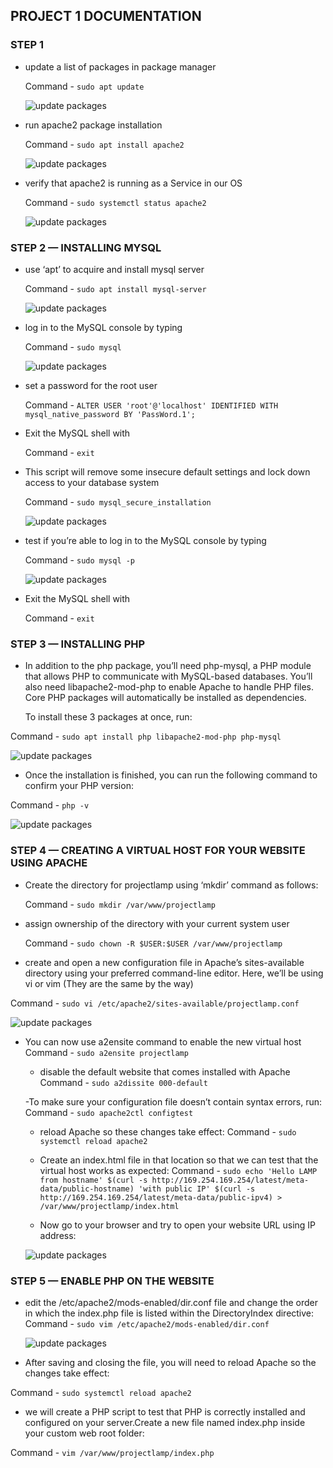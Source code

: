 ## PROJECT 1 DOCUMENTATION



### STEP 1


 - update a list of packages in package manager

    Command - `sudo apt update`

    ![update packages](.\Images\UpdatePackages.PNG)



  - run apache2 package installation
    
    Command - `sudo apt install apache2`

     ![update packages](.\Images\InstallApache2.PNG)

  - verify that apache2 is running as a Service in our OS

    Command - `sudo systemctl status apache2`

      ![update packages](.\Images\VerifyApacheRunning.PNG)





### STEP 2 — INSTALLING MYSQL

   - use ‘apt’ to acquire and install mysql server

     Command - `sudo apt install mysql-server`

     ![update packages](.\Images\installmysql.PNG)


-  log in to the MySQL console by typing

    Command - `sudo mysql`

    ![update packages](.\Images\logintomysql.PNG)

 -  set a password for the root user

     Command - `ALTER USER 'root'@'localhost' IDENTIFIED WITH mysql_native_password BY 'PassWord.1';`

 -  Exit the MySQL shell with

    Command - `exit`

 -  This script will remove some insecure default settings and lock down access to your database system

      Command - `sudo mysql_secure_installation`

       ![update packages](.\Images\securitycheck.PNG)

 -  test if you’re able to log in to the MySQL console by typing

    Command - `sudo mysql -p`

     ![update packages](.\Images\trytologin.PNG)

 -  Exit the MySQL shell with

    Command - `exit`




### STEP 3 — INSTALLING PHP

 -  In addition to the php package, you’ll need php-mysql, a PHP module that allows PHP to communicate with MySQL-based databases. You’ll also need libapache2-mod-php to enable Apache to handle PHP files. Core PHP packages will automatically be installed as dependencies.

    To install these 3 packages at once, run:

Command - `sudo apt install php libapache2-mod-php php-mysql`

  ![update packages](.\Images\installphp.PNG)


 -  Once the installation is finished, you can run the following command to confirm your PHP version:

 Command - `php -v`

 ![update packages](.\Images\phpversion.PNG)


 ### STEP 4 — CREATING A VIRTUAL HOST FOR YOUR WEBSITE USING APACHE

 - Create the directory for projectlamp using ‘mkdir’ command as follows:

   Command - `sudo mkdir /var/www/projectlamp`

  - assign ownership of the directory with your current system user

     Command - `sudo chown -R $USER:$USER /var/www/projectlamp`

 - create and open a new configuration file in Apache’s sites-available directory using your preferred command-line editor. Here, we’ll be using vi or vim (They are the same by the way)

 Command - `sudo vi /etc/apache2/sites-available/projectlamp.conf`

   ![update packages](.\Images\conffile.PNG)


 - You can now use a2ensite command to enable the new virtual host
    Command - `sudo a2ensite projectlamp`

    -  disable the default website that comes installed with Apache
    Command - `sudo a2dissite 000-default`

    -To make sure your configuration file doesn’t contain syntax errors, run:
    Command - `sudo apache2ctl configtest`


    - reload Apache so these changes take effect:
    Command - `sudo systemctl reload apache2`

    - Create an index.html file in that location so that we can test that the virtual host works as expected:
    Command - `sudo echo 'Hello LAMP from hostname' $(curl -s http://169.254.169.254/latest/meta-data/public-hostname) 'with public IP' $(curl -s http://169.254.169.254/latest/meta-data/public-ipv4) > /var/www/projectlamp/index.html`

    - Now go to your browser and try to open your website URL using IP address:

    ![update packages](.\Images\testurl.PNG)


 ### STEP 5 — ENABLE PHP ON THE WEBSITE

 - edit the /etc/apache2/mods-enabled/dir.conf file and change the order in which the index.php file is listed within the DirectoryIndex directive:
    Command - `sudo vim /etc/apache2/mods-enabled/dir.conf`

     ![update packages](.\Images\index.PNG)

 - After saving and closing the file, you will need to reload Apache so the changes take effect:

  Command - `sudo systemctl reload apache2`

   - we will create a PHP script to test that PHP is correctly installed and configured on your server.Create a new file named index.php inside your custom web root folder:
   
  Command - `vim /var/www/projectlamp/index.php`



    




